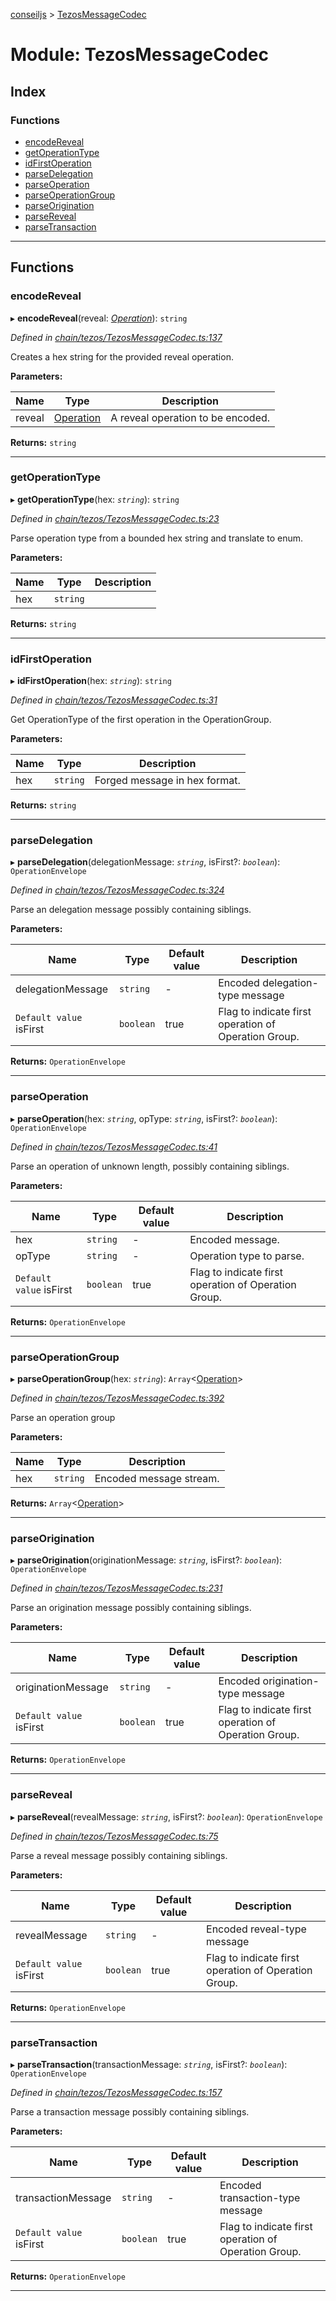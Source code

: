 [conseiljs](../README.md) > [TezosMessageCodec](../modules/tezosmessagecodec.md)

# Module: TezosMessageCodec

## Index

### Functions

* [encodeReveal](tezosmessagecodec.md#encodereveal)
* [getOperationType](tezosmessagecodec.md#getoperationtype)
* [idFirstOperation](tezosmessagecodec.md#idfirstoperation)
* [parseDelegation](tezosmessagecodec.md#parsedelegation)
* [parseOperation](tezosmessagecodec.md#parseoperation)
* [parseOperationGroup](tezosmessagecodec.md#parseoperationgroup)
* [parseOrigination](tezosmessagecodec.md#parseorigination)
* [parseReveal](tezosmessagecodec.md#parsereveal)
* [parseTransaction](tezosmessagecodec.md#parsetransaction)

---

## Functions

<a id="encodereveal"></a>

###  encodeReveal

▸ **encodeReveal**(reveal: *[Operation](../interfaces/operation.md)*): `string`

*Defined in [chain/tezos/TezosMessageCodec.ts:137](https://github.com/Cryptonomic/ConseilJS/blob/9f42371/src/chain/tezos/TezosMessageCodec.ts#L137)*

Creates a hex string for the provided reveal operation.

**Parameters:**

| Name | Type | Description |
| ------ | ------ | ------ |
| reveal | [Operation](../interfaces/operation.md) |  A reveal operation to be encoded. |

**Returns:** `string`

___
<a id="getoperationtype"></a>

###  getOperationType

▸ **getOperationType**(hex: *`string`*): `string`

*Defined in [chain/tezos/TezosMessageCodec.ts:23](https://github.com/Cryptonomic/ConseilJS/blob/9f42371/src/chain/tezos/TezosMessageCodec.ts#L23)*

Parse operation type from a bounded hex string and translate to enum.

**Parameters:**

| Name | Type | Description |
| ------ | ------ | ------ |
| hex | `string` |   |

**Returns:** `string`

___
<a id="idfirstoperation"></a>

###  idFirstOperation

▸ **idFirstOperation**(hex: *`string`*): `string`

*Defined in [chain/tezos/TezosMessageCodec.ts:31](https://github.com/Cryptonomic/ConseilJS/blob/9f42371/src/chain/tezos/TezosMessageCodec.ts#L31)*

Get OperationType of the first operation in the OperationGroup.

**Parameters:**

| Name | Type | Description |
| ------ | ------ | ------ |
| hex | `string` |  Forged message in hex format. |

**Returns:** `string`

___
<a id="parsedelegation"></a>

###  parseDelegation

▸ **parseDelegation**(delegationMessage: *`string`*, isFirst?: *`boolean`*): `OperationEnvelope`

*Defined in [chain/tezos/TezosMessageCodec.ts:324](https://github.com/Cryptonomic/ConseilJS/blob/9f42371/src/chain/tezos/TezosMessageCodec.ts#L324)*

Parse an delegation message possibly containing siblings.

**Parameters:**

| Name | Type | Default value | Description |
| ------ | ------ | ------ | ------ |
| delegationMessage | `string` | - |  Encoded delegation-type message |
| `Default value` isFirst | `boolean` | true |  Flag to indicate first operation of Operation Group. |

**Returns:** `OperationEnvelope`

___
<a id="parseoperation"></a>

###  parseOperation

▸ **parseOperation**(hex: *`string`*, opType: *`string`*, isFirst?: *`boolean`*): `OperationEnvelope`

*Defined in [chain/tezos/TezosMessageCodec.ts:41](https://github.com/Cryptonomic/ConseilJS/blob/9f42371/src/chain/tezos/TezosMessageCodec.ts#L41)*

Parse an operation of unknown length, possibly containing siblings.

**Parameters:**

| Name | Type | Default value | Description |
| ------ | ------ | ------ | ------ |
| hex | `string` | - |  Encoded message. |
| opType | `string` | - |  Operation type to parse. |
| `Default value` isFirst | `boolean` | true |  Flag to indicate first operation of Operation Group. |

**Returns:** `OperationEnvelope`

___
<a id="parseoperationgroup"></a>

###  parseOperationGroup

▸ **parseOperationGroup**(hex: *`string`*): `Array`<[Operation](../interfaces/operation.md)>

*Defined in [chain/tezos/TezosMessageCodec.ts:392](https://github.com/Cryptonomic/ConseilJS/blob/9f42371/src/chain/tezos/TezosMessageCodec.ts#L392)*

Parse an operation group

**Parameters:**

| Name | Type | Description |
| ------ | ------ | ------ |
| hex | `string` |  Encoded message stream. |

**Returns:** `Array`<[Operation](../interfaces/operation.md)>

___
<a id="parseorigination"></a>

###  parseOrigination

▸ **parseOrigination**(originationMessage: *`string`*, isFirst?: *`boolean`*): `OperationEnvelope`

*Defined in [chain/tezos/TezosMessageCodec.ts:231](https://github.com/Cryptonomic/ConseilJS/blob/9f42371/src/chain/tezos/TezosMessageCodec.ts#L231)*

Parse an origination message possibly containing siblings.

**Parameters:**

| Name | Type | Default value | Description |
| ------ | ------ | ------ | ------ |
| originationMessage | `string` | - |  Encoded origination-type message |
| `Default value` isFirst | `boolean` | true |  Flag to indicate first operation of Operation Group. |

**Returns:** `OperationEnvelope`

___
<a id="parsereveal"></a>

###  parseReveal

▸ **parseReveal**(revealMessage: *`string`*, isFirst?: *`boolean`*): `OperationEnvelope`

*Defined in [chain/tezos/TezosMessageCodec.ts:75](https://github.com/Cryptonomic/ConseilJS/blob/9f42371/src/chain/tezos/TezosMessageCodec.ts#L75)*

Parse a reveal message possibly containing siblings.

**Parameters:**

| Name | Type | Default value | Description |
| ------ | ------ | ------ | ------ |
| revealMessage | `string` | - |  Encoded reveal-type message |
| `Default value` isFirst | `boolean` | true |  Flag to indicate first operation of Operation Group. |

**Returns:** `OperationEnvelope`

___
<a id="parsetransaction"></a>

###  parseTransaction

▸ **parseTransaction**(transactionMessage: *`string`*, isFirst?: *`boolean`*): `OperationEnvelope`

*Defined in [chain/tezos/TezosMessageCodec.ts:157](https://github.com/Cryptonomic/ConseilJS/blob/9f42371/src/chain/tezos/TezosMessageCodec.ts#L157)*

Parse a transaction message possibly containing siblings.

**Parameters:**

| Name | Type | Default value | Description |
| ------ | ------ | ------ | ------ |
| transactionMessage | `string` | - |  Encoded transaction-type message |
| `Default value` isFirst | `boolean` | true |  Flag to indicate first operation of Operation Group. |

**Returns:** `OperationEnvelope`

___

